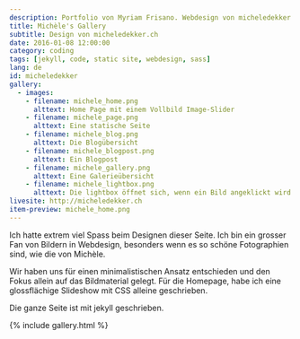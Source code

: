 ```yaml
---
description: Portfolio von Myriam Frisano. Webdesign von micheledekker.ch
title: Michèle's Gallery
subtitle: Design von micheledekker.ch
date: 2016-01-08 12:00:00
category: coding
tags: [jekyll, code, static site, webdesign, sass]
lang: de
id: micheledekker
gallery:
  - images:
    - filename: michele_home.png
      alttext: Home Page mit einem Vollbild Image-Slider
    - filename: michele_page.png
      alttext: Eine statische Seite
    - filename: michele_blog.png
      alttext: Die Blogübersicht
    - filename: michele_blogpost.png
      alttext: Ein Blogpost
    - filename: michele_gallery.png
      alttext: Eine Galerieübersicht
    - filename: michele_lightbox.png
      alttext: Die lightbox öffnet sich, wenn ein Bild angeklickt wird.
livesite: http://micheledekker.ch
item-preview: michele_home.png
---
```

Ich hatte extrem viel Spass beim Designen dieser Seite. Ich bin ein grosser Fan von Bildern in Webdesign, besonders wenn es so schöne Fotographien sind, wie die von Michèle.

Wir haben uns für einen minimalistischen Ansatz entschieden und den Fokus allein auf das Bildmaterial gelegt. Für die Homepage, habe ich eine glossflächige Slideshow mit CSS alleine geschrieben.

Die ganze Seite ist mit jekyll geschrieben.

{% include gallery.html %}
